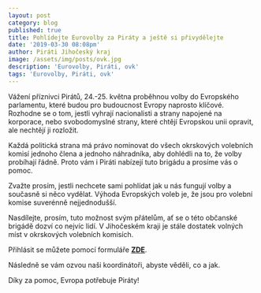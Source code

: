 ```yaml
---
layout: post
category: blog
published: true
title: Pohlídejte Eurovolby za Piráty a ještě si přivydělejte
date: '2019-03-30 08:08pm'
author: Piráti Jihočeský kraj
image: /assets/img/posts/ovk.jpg
description: 'Eurovolby, Piráti, ovk'
tags: 'Eurovolby, Piráti, ovk'
---
```

Vážení příznivci Pirátů, 24.-25. května proběhnou volby do Evropského parlamentu, které budou pro budoucnost Evropy naprosto klíčové. Rozhodne se o tom, jestli vyhrají nacionalisti a strany napojené na korporace, nebo svobodomyslné strany, které chtějí Evropskou unii opravit, ale nechtějí ji rozložit.

Každá politická strana má právo nominovat do všech okrskových volebních komisí jednoho člena a jednoho náhradníka, aby dohlédli na to, že volby probíhají řádně. Proto vám i Piráti nabízejí tuto brigádu a prosíme vás o pomoc. 

Zvažte prosím, jestli nechcete sami pohlídat jak u nás fungují volby a současně si něco vydělat. Výhoda Evropských voleb je, že jsou pro volební komise suverénně nejjednodušší.

Nasdílejte, prosím, tuto možnost svým přátelům, ať se o této občanské brigádě dozví co nejvíc lidí. V Jihočeském kraji je stále dostatek volných míst v okrskových volebních komisích.

Přihlásit se můžete pomocí formuláře [**ZDE**](https://ovk.pirati.cz/).

Následně se vám ozvou naši koordinátoři, abyste věděli, co a jak.

Díky za pomoc, Evropa potřebuje Piráty!
